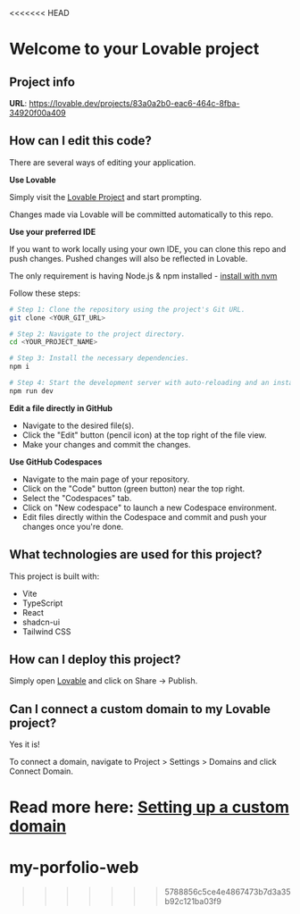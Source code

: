 <<<<<<< HEAD

# Welcome to your Lovable project

## Project info

**URL**: https://lovable.dev/projects/83a0a2b0-eac6-464c-8fba-34920f00a409

## How can I edit this code?

There are several ways of editing your application.

**Use Lovable**

Simply visit the [Lovable Project](https://lovable.dev/projects/83a0a2b0-eac6-464c-8fba-34920f00a409) and start prompting.

Changes made via Lovable will be committed automatically to this repo.

**Use your preferred IDE**

If you want to work locally using your own IDE, you can clone this repo and push changes. Pushed changes will also be reflected in Lovable.

The only requirement is having Node.js & npm installed - [install with nvm](https://github.com/nvm-sh/nvm#installing-and-updating)

Follow these steps:

```sh
# Step 1: Clone the repository using the project's Git URL.
git clone <YOUR_GIT_URL>

# Step 2: Navigate to the project directory.
cd <YOUR_PROJECT_NAME>

# Step 3: Install the necessary dependencies.
npm i

# Step 4: Start the development server with auto-reloading and an instant preview.
npm run dev
```

**Edit a file directly in GitHub**

- Navigate to the desired file(s).
- Click the "Edit" button (pencil icon) at the top right of the file view.
- Make your changes and commit the changes.

**Use GitHub Codespaces**

- Navigate to the main page of your repository.
- Click on the "Code" button (green button) near the top right.
- Select the "Codespaces" tab.
- Click on "New codespace" to launch a new Codespace environment.
- Edit files directly within the Codespace and commit and push your changes once you're done.

## What technologies are used for this project?

This project is built with:

- Vite
- TypeScript
- React
- shadcn-ui
- Tailwind CSS

## How can I deploy this project?

Simply open [Lovable](https://lovable.dev/projects/83a0a2b0-eac6-464c-8fba-34920f00a409) and click on Share -> Publish.

## Can I connect a custom domain to my Lovable project?

Yes it is!

To connect a domain, navigate to Project > Settings > Domains and click Connect Domain.

# Read more here: [Setting up a custom domain](https://docs.lovable.dev/tips-tricks/custom-domain#step-by-step-guide)

# my-porfolio-web

> > > > > > > 5788856c5ce4e4867473b7d3a35b92c121ba03f9
